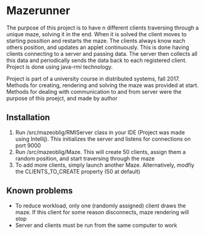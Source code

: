 # Mazerunner

The purpose of this project is to have n different clients traversing through a unique maze, solving it in the end. When it is solved the client moves to starting possition and restarts the maze. The clients always know each others position, and updates an applet continuously. This is done having clients connecting to a server and passing data. The server then collects all this data and periodically sends the data back to each registered client. Project is done using java-rmi technology.

Project is part of a university course in distributed systems, fall 2017. Methods for creating, rendering and solving the maze was provided at start. Methods for dealing with communication to and from server were the purpose of this proejct, and made by author 

## Installation

1. Run /src/mazeoblig/RMIServer class in your IDE (Project was made using Intellij). This initializes the server and listens for connections on port 9000
2. Run /src/mazeoblig/Maze. This will create 50 clients, assign them a random position, and start traversing through the maze
3. To add more clients, simply launch another Maze. Alternatively, modfiy the CLIENTS_TO_CREATE property (50 at default) 

## Known problems

* To reduce workload, only one (randomly assigned) client draws the maze. If this client for some reason disconnects, maze rendering will stop   
* Server and clients must be run from the same computer to work
